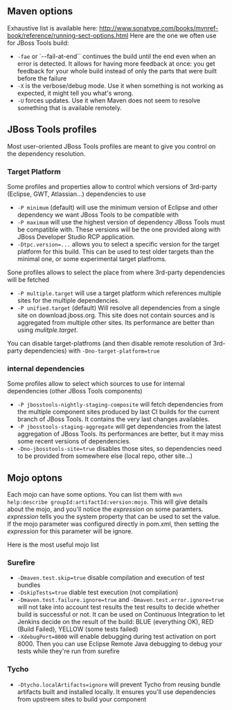 ## Maven options
Exhaustive list is available here: http://www.sonatype.com/books/mvnref-book/reference/running-sect-options.html
Here are the one we often use for JBoss Tools build:
* `-fae` or `--fail-at-end`` continues the build until the end even when an error is detected. It allows for having more feedback at once: you get feedback for your whole build instead of only the parts that were built before the failure
* `-X` is the verbose/debug mode. Use it when something is not working as expected, it might tell you what's wrong.
* `-U` forces updates. Use it when Maven does not seem to resolve something that is available remotely.

## JBoss Tools profiles

Most user-oriented JBoss Tools profiles are meant to give you control on the dependency resolution.

### Target Platform

Some profiles and properties allow to control which versions of 3rd-party (Eclipse, GWT, Atlassian...) dependencies to use
* `-P minimum` (default) will use the minimum version of Eclipse and other dependency we want JBoss Tools to be compatible with
* `-P maximum` will use the highest version of dependency JBoss Tools must be compatible with. These versions will be the one provided along with JBoss Developer Studio RCP application.
* `-Dtpc.version=...` allows you to select a specific version for the target platform for this build. This can be used to test older targets than the minimal one, or some experimental target platfroms.

Sone profiles allows to select the place from where 3rd-party dependencies will be fetched
* `-P multiple.target` will use a target platform which references multiple sites for the multiple dependencies.
* `-P unified.target` (default) Will resolve all dependencies from a single site on download.jboss.org. This site does not contain sources and is aggregated from multiple other sites. Its performance are better than using _mulitple.target_.

You can disable target-platfroms (and then disable remote resolution of 3rd-party dependencies) with `-Dno-target-platform=true`

### internal dependencies

Some profiles allow to select which sources to use for internal dependencies (other JBoss Tools components)
* `-P jbosstools-nightly-staging-composite` will fetch dependencies from the multiple component sites produced by last CI builds for the current branch of JBoss Tools. It contains the very last changes availables.
* `-P jbosstools-staging-aggregate` will get dependencies from the latest aggregation of JBoss Tools. Its performances are better, but it may miss some recent versions of dependencies.
* `-Dno-jbosstools-site=true` disables those sites, so dependencies need to be provided from somewhere else (local repo, other site...)

## Mojo optons

Each mojo can have some options. You can list them with `mvn help:describe groupId:artifactId:version:mojo`. This will give details about the mojo, and you'll notice the _expression_ on some paramters. _expression_ tells you the system property that can be used to set the value.
If the mojo parameter was configured directly in pom.xml, then setting the _expression_ for this parameter will be ignore.

Here is the most useful mojo list
### Surefire
* `-Dmaven.test.skip=true` disable compilation and execution of test bundles
* `-DskipTests=true` diable test execution (not compilation)
* `-Dmaven.test.failure.ignore=true` and `-Dmaven.test.error.ignore=true` will not take into account test results the test results to decide whether build is successful or not. It can be used on Continuous Integration to let Jenkins decide on the result of the build: BLUE (everything OK), RED (Build Failed), YELLOW (some tests failed)
* `-XdebugPort=8000` will enable debugging during test activation on port 8000. Then you can use Eclipse Remote Java debugging to debug your tests while they're run from surefire

### Tycho
* `-Dtycho.localArtifacts=ignore` will prevent Tycho from reusing bundle artifacts built and installed locally. It ensures you'll use dependencies from upstreem sites to build your component